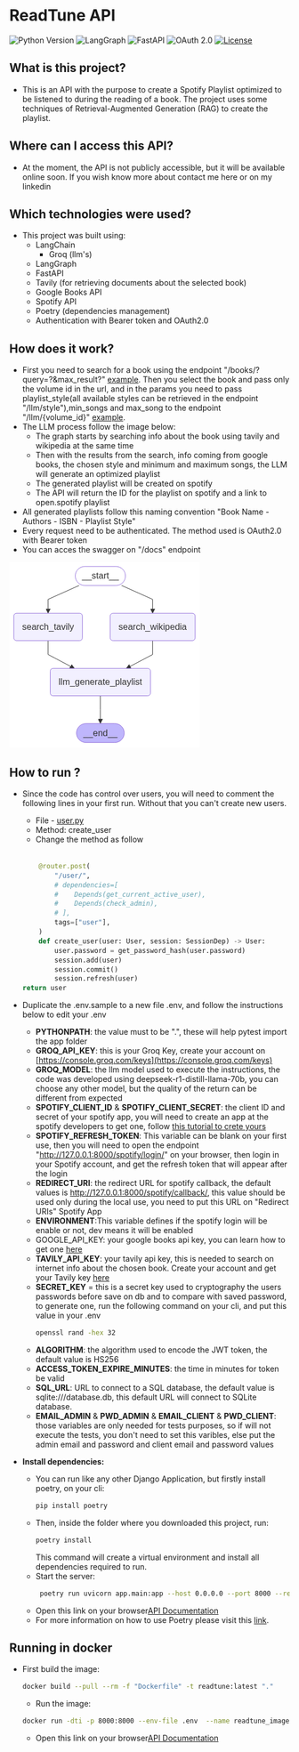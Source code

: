 # ReadTune API
![Python Version](https://img.shields.io/badge/Python-3.10%2B-blue.svg)
![LangGraph](https://img.shields.io/badge/LangChain-0.5.0-blue)
![FastAPI](https://img.shields.io/badge/FastAPI-0.116.0-blue)
![OAuth 2.0](https://img.shields.io/badge/OAuth%202.0-enabled-green)
[![License](https://img.shields.io/badge/License-Apache%202.0-orange)](./LICENSE)

## What is this project?
 - This is an API with the purpose to create a Spotify Playlist optimized to be listened to during the reading of a book.
The project uses some techniques of Retrieval-Augmented Generation (RAG) to create the playlist.

## Where can I access this API?
 - At the moment, the API is not publicly accessible, but it will be available online soon. If you wish know more about contact me here or on my linkedin

## Which technologies were used?
 -  This project was built using:
    - LangChain 
        - Groq (llm's)
    - LangGraph
    - FastAPI 
    - Tavily (for retrieving documents about the selected book)
    - Google Books API
    - Spotify API
    - Poetry (dependencies management)
    - Authentication with Bearer token and OAuth2.0

## How does it work?
 - First you need to search for a book using the endpoint "/books/?query=?&max_result?" [example](./tests/controllers/test_books.py). Then you select the book and pass only the volume id in the url, and in the params you need to pass playlist_style(all available styles can be retrieved in the endpoint "/llm/style"),min_songs and max_song to the endpoint "/llm/{volume_id}" [example](./tests/controllers/test_llm.py).
 - The LLM process follow the image below:
    - The graph starts by searching info about the book using tavily and wikipedia at the same time
    - Then with the results from the search, info coming from google books, the chosen style and minimum and maximum songs, the LLM will generate an optimized playlist
    - The generated playlist will be created on spotify
    - The API will return the ID for the playlist on spotify and a link to open.spotify playlist
- All generated playlists follow this naming convention "Book Name - Authors - ISBN - Playlist Style"
- Every request need to be authenticated. The method used is OAuth2.0 with Bearer token
- You can acces the swagger on "/docs" endpoint


![Graph image](./graph.jpg)

## How to run ?
- Since the code has control over users, you will need to  comment  the following lines in your first run. Without that you can't create new users.
    - File - [user.py](./app/controllers/user.py)
    - Method: create_user
    - Change the method as follow
    ```python
    
        @router.post(
            "/user/",
            # dependencies=[
            #    Depends(get_current_active_user),
            #    Depends(check_admin),
            # ],
            tags=["user"],
        )
        def create_user(user: User, session: SessionDep) -> User:
            user.password = get_password_hash(user.password)
            session.add(user)
            session.commit()
            session.refresh(user)
    return user
    ```
- Duplicate the .env.sample to a new file  .env, and follow the instructions below to edit your .env
    - **PYTHONPATH**: the value must to be ".", these will help pytest import the app folder
    - **GROQ_API_KEY**: this is your Groq Key, create your account on [https://console.groq.com/keys](https://console.groq.com/keys)
    - **GROQ_MODEL**: the llm model used to execute the instructions, the code was developed using deepseek-r1-distill-llama-70b, you can choose any other model, but the quality of the return can be different from expected
    - **SPOTIFY_CLIENT_ID** & **SPOTIFY_CLIENT_SECRET**: the client ID and secret  of your spotify app, you will need to create an app at the spotify developers to get one, follow [this tutorial to crete yours](https://developer.spotify.com/documentation/web-api/concepts/apps) 
    - **SPOTIFY_REFRESH_TOKEN**: This variable can be blank on your first use, then you will need to open the endpoint "http://127.0.0.1:8000/spotify/login/" on your browser, then login in your Spotify account, and get the refresh token that will appear after the login
    - **REDIRECT_URI**: the redirect URL for spotify callback, the default values is http://127.0.0.1:8000/spotify/callback/, this value should be used only during the local use, you need to put this URL on "Redirect URIs" Spotify App
    - **ENVIRONMENT**:This variable defines if the spotify login will be enable or not, dev means it will be enabled
    - GOOGLE_API_KEY: your google books api key, you can learn how to get one [here](https://developers.google.com/books/docs/v1/using?hl=pt-br#APIKey)
    - **TAVILY_API_KEY**: your tavily api key, this is needed to search on internet info about the chosen book. Create your account and get your Tavily key [here](https://auth0.com/signup?place=header&type=button&text=sign%20up)
    - **SECRET_KEY** = this is a secret key used to cryptography the users passwords before save on db and to compare with saved password, to generate one, run the following command on your cli, and put this value in your .env
        ```bash
        openssl rand -hex 32
        ```
    - **ALGORITHM**: the algorithm used to encode the JWT token, the default value is HS256
    - **ACCESS_TOKEN_EXPIRE_MINUTES**: the time in minutes for token be valid
    - **SQL_URL**: URL to connect to a SQL database, the default value is sqlite:///database.db, this default URL will connect to SQLite database.
    - **EMAIL_ADMIN** & **PWD_ADMIN** & **EMAIL_CLIENT** & **PWD_CLIENT**: those variables are only needed for tests purposes, so if will not execute the tests, you don't need to set this varibles, else put the admin email and password and client email and password values

- **Install dependencies:**
    - You can run like any other Django Application, but firstly install poetry, on your cli:
        ```bash
        pip install poetry
        ```
    - Then, inside the folder where you downloaded this project, run:
        ```bash  
        poetry install
        ```
        This command will create a virtual environment and install all dependencies required to run.
    - Start the server:
        ```bash  
         poetry run uvicorn app.main:app --host 0.0.0.0 --port 8000 --reload
        ```
    - Open this link on your browser[API Documentation](http://127.0.0.1:8000/docs)
    - For more information on how to use Poetry please visit this [link](https://python-poetry.org/docs/basic-usage/).

## Running in docker
 - First build the image:
    ```bash
    docker build --pull --rm -f "Dockerfile" -t readtune:latest "."
    ```
    - Run the image:
    ```bash
    docker run -dti -p 8000:8000 --env-file .env  --name readtune_image readtune 
    ```
    - Open this link on your browser[API Documentation](http://127.0.0.1:8000/docs)